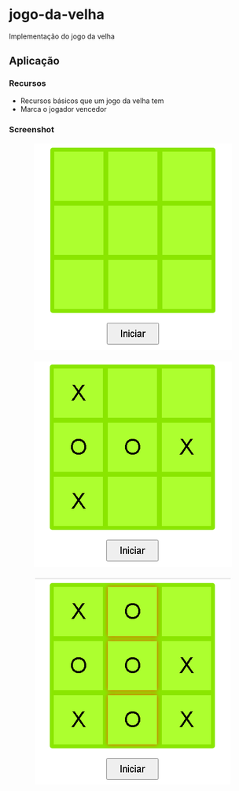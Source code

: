 # jogo-da-velha

Implementação do jogo da velha 

<h2>Aplicação</h2>

<h3>Recursos</h3>
  <ul>
    <li>Recursos básicos que um jogo da velha tem</li>
    <li>Marca o jogador vencedor</li>
  </ul>
  
  <h3>Screenshot</h3>
    <h4 align="center">
      <img alt="Gerador de Senha" src="./img_readme/1.png" />
    </h4>
    <h4 align="center">
      <img alt="Gerador de Senha" src="./img_readme/2.png" />
    </h4>
    <h4 align="center">
      <img alt="Gerador de Senha" src="./img_readme/3.png" />
    </h4>
